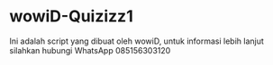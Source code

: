 # wowiD-Quizizz1
Ini adalah script yang dibuat oleh wowiD, untuk informasi lebih lanjut silahkan hubungi WhatsApp 085156303120
